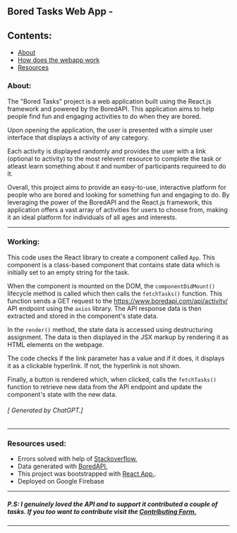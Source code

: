 ## Bored Tasks Web App - 

## Contents: 
- [About](#about)
- [How does the webapp work](#working)
- [Resources](#resources)


### About:

The "Bored Tasks" project is a web application built using the React.js framework and powered by the BoredAPI. This application aims to help people find fun and engaging activities to do when they are bored.

Upon opening the application, the user is presented with a simple user interface that displays a activity of any category.

Each activity is displayed randomly and provides the user with a link (optional to activity) to the most relevent resource to complete the task or atleast learn something about it and number of participants requireed to do it.

Overall, this project aims to provide an easy-to-use, interactive platform for people who are bored and looking for something fun and engaging to do. By leveraging the power of the BoredAPI and the React.js framework, this application offers a vast array of activities for users to choose from, making it an ideal platform for individuals of all ages and interests.

- - - - 

### Working:

This code uses the React library to create a component called `App`. This component is a class-based component that contains state data which is initially set to an empty string for the task.

When the component is mounted on the DOM, the `componentDidMount()` lifecycle method is called which then calls the `fetchTasks()` function. This function sends a GET request to the https://www.boredapi.com/api/activity/ API endpoint using the `axios` library. The API response data is then extracted and stored in the component's state data.

In the `render()` method, the state data is accessed using destructuring assignment. The data is then displayed in the JSX markup by rendering it as HTML elements on the webpage.

The code checks if the link parameter has a value and if it does, it displays it as a clickable hyperlink. If not, the hyperlink is not shown.

Finally, a button is rendered which, when clicked, calls the `fetchTasks()` function to retrieve new data from the API endpoint and update the component's state with the new data.

###### [ Generated by ChatGPT.]

- - - - 

### Resources used:
- Errors solved with help of [Stackoverflow.](https://stackoverflow.com/)
- Data generated with [BoredAPI.](https://www.boredapi.com/)
- This project was bootstrapped with [React App.](https://github.com/facebook/create-react-app).
- Deployed on Google Firebase
- - - -

##### P.S: I genuinely loved the API and to support it contributed a couple of tasks. If you too want to contribute visit the [Contributing Form.](http://www.boredapi.com/contributing)

- - - - 
